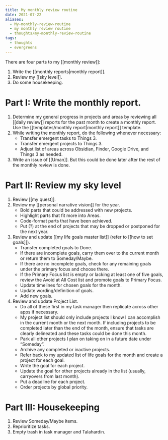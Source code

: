 ```yaml
---
title: My monthly review routine
date: 2021-07-22
aliases:
  - My-monthly-review-routine
  - my monthly review routine
  - thoughts/my-monthly-review-routine
tags:
  - thoughts
  - evergreens
---
```

There are four parts to my [[monthly review]]:

1. Write the [[monthly reports|monthly report]].
2. Review my [[sky level]].
3. Do some housekeeping.

# Part I: Write the monthly report.

1. Determine my general progress in projects and areas by reviewing all [[daily review]] reports for the past month to create a monthly report. Use the [[templates/monthly report|monthly report]] template.
2. While writing the monthly report, do the following whenever necessary:
   - Transfer emergent tasks to Things 3.
   - Transfer emergent projects to Things 3.
   - Adjust list of areas across Obsidian, Finder, Google Drive, and Things 3 as needed.
3. Write an issue of [[Uman]]. But this could be done later after the rest of the monthly review is done.

# Part II: Review my sky level

1. Review [[my quest]].
2. Review my [[personal narrative vision]] for the year.
   - Bold parts that could be addressed with new projects.
   - Highlight parts that fit more into Areas.
   - Code-format parts that have been achieved.
   - Put (?) at the end of projects that may be dropped or postponed for the next year.
3. Review and update [[my life goals master list]] (refer to [[how to set goals]]).
   - Transfer completed goals to Done.
   - If there are incomplete goals, carry them over to the current month or return them to Someday/Maybe.
   - If there are no incomplete goals, check for any remaining goals under the primary focus and choose there.
   - If the Primary Focus list is empty or lacking at least one of five goals, review the Avoid at All Cost list and promote goals to Primary Focus.
   - Update timelines for chosen goals for the month.
   - Update wording/definition of goals.
   - Add new goals.
4. Review and update Project List.
   - Do all of these first in my task manager then replicate across other apps if necessary.
   - My project list should only include projects I know I can accomplish in the current month or the next month. If including projects to be completed later than the end of the month, ensure that tasks are clearly delineated and these tasks could be done this month.
   - Park all other projects I plan on taking on in a future date under “Someday”.
   - Archive any completed or inactive projects.
   - Refer back to my updated list of life goals for the month and create a project for each goal.
   - Write the goal for each project.
   - Update the goal for other projects already in the list (usually, carryovers from last month).
   - Put a deadline for each project.
   - Order projects by global priority.

# Part III: Housekeeping

1. Review Someday/Maybe items.
2. Reprioritize tasks.
3. Empty trash in task manager and Talahardin.